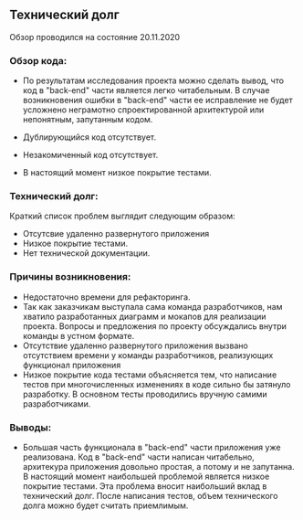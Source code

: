 ## Технический долг

Обзор проводился на состояние 20.11.2020

### Обзор кода:
- По результатам исследования проекта можно сделать вывод, что код в "back-end" части является легко
читабельным. В случае возникновения ошибки в "back-end" части ее исправление не будет
усложнено неграмотно спроектированной архитектурой или непонятным, запутанным кодом.

- Дублирующийся код отсутствует.

- Незакомиченный код отсутствует.

- В настоящий момент низкое покрытие тестами.

### Технический долг:
Краткий список проблем выглядит следующим образом:
- Отсутсвие удаленно развернутого приложения
- Низкое покрытие тестами.
- Нет технической документации.

### Причины возникновения:
- Недостаточно времени для рефакторинга.
- Так как заказчикам выступала сама команда разработчиков, нам хватило разработанных диаграмм и мокапов для реализации проекта. Вопросы и предложения по проекту обсуждались внутри команды в устном формате.
- Отсутствие удаленно развернутого приложения вызвано отсутствием времени у команды разработчиков, реализующих функционал приложения
- Низкое покрытие кода тестами объясняется тем, что написание тестов при многочисленных изменениях в коде сильно бы затянуло разработку. В основном тесты проводились вручную самими разработчиками.

### Выводы:
- Большая часть функционала в "back-end" части приложения уже реализована. Код в "back-end" части написан читабельно, архитекура приложения довольно простая, а потому и не запутанна. В настоящий момент наибольшей проблемой является низкое покрытие тестами. Эта проблема вносит наибольший вклад в технический долг. После написания тестов, объем технического долга можно будет считать приемлимым.
